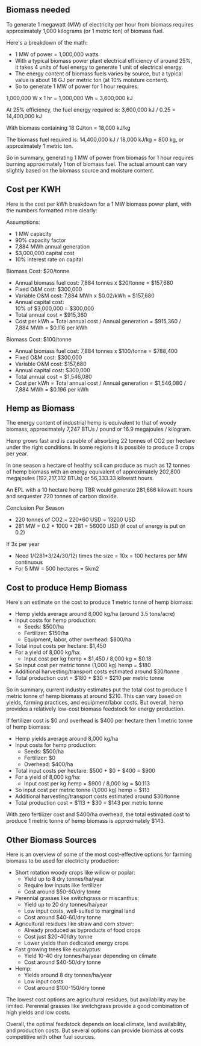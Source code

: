 

## Biomass needed

To generate 1 megawatt (MW) of electricity per hour from biomass requires approximately 1,000 kilograms (or 1 metric ton) of biomass fuel.

Here's a breakdown of the math:



* 1 MW of power = 1,000,000 watts
* With a typical biomass power plant electrical efficiency of around 25%, it takes 4 units of fuel energy to generate 1 unit of electrical energy.
* The energy content of biomass fuels varies by source, but a typical value is about 18 GJ per metric ton (at 10% moisture content).
* So to generate 1 MW of power for 1 hour requires:

1,000,000 W x 1 hr = 1,000,000 Wh = 3,600,000 kJ

At 25% efficiency, the fuel energy required is: 3,600,000 kJ / 0.25 = 14,400,000 kJ

With biomass containing 18 GJ/ton = 18,000 kJ/kg

The biomass fuel required is: 14,400,000 kJ / 18,000 kJ/kg = 800 kg, or approximately 1 metric ton.

So in summary, generating 1 MW of power from biomass for 1 hour requires burning approximately 1 ton of biomass fuel. The actual amount can vary slightly based on the biomass source and moisture content.


## Cost per KWH

Here is the cost per kWh breakdown for a 1 MW biomass power plant, with the numbers formatted more clearly:

Assumptions:



* 1 MW capacity
* 90% capacity factor
* 7,884 MWh annual generation
* $3,000,000 capital cost
* 10% interest rate on capital

Biomass Cost: $20/tonne



* Annual biomass fuel cost: 7,884 tonnes x $20/tonne = $157,680
* Fixed O&M cost: $300,000
* Variable O&M cost: 7,884 MWh x $0.02/kWh = $157,680
* Annual capital cost: \
10% of $3,000,000 = $300,000
* Total annual cost = $915,360
* Cost per kWh = Total annual cost / Annual generation = $915,360 / 7,884 MWh = $0.116 per kWh

Biomass Cost: $100/tonne



* Annual biomass fuel cost: 7,884 tonnes x $100/tonne = $788,400
* Fixed O&M cost: $300,000
* Variable O&M cost: $157,680
* Annual capital cost: $300,000
* Total annual cost = $1,546,080
* Cost per kWh = Total annual cost / Annual generation = $1,546,080 / 7,884 MWh = $0.196 per kWh


## Hemp as Biomass

The energy content of industrial hemp is equivalent to that of woody biomass, approximately 7,247 BTUs / pound or 16.9 megajoules / kilogram.  

Hemp grows fast and is capable of absorbing 22 tonnes of CO2 per hectare under the right conditions. In some regions it is possible to produce 3 crops per year. 

 In one season a hectare of healthy soil can produce as much as 12 tonnes of hemp biomass with an energy equivalent of approximately 202,800 megajoules (192,217,312 BTUs) or 56,333.33 kilowatt hours.  

An EPL with a 10 hectare hemp TBR would generate 281,666 kilowatt hours and sequester 220 tonnes of carbon dioxide.

Conclusion Per Season



* 220 tonnes of CO2 = 220*60 USD = 13200 USD
* 281 MW = 0.2 * 1000 * 281 = 56000 USD (if cost of energy is put on 0.2)

If 3x per year



* Need 1/(281*3/24/30/12) times the size = 10x = 100 hectares per MW continuous
* For 5 MW = 500 hectares = 5km2 


## Cost to produce Hemp Biomass

Here's an estimate on the cost to produce 1 metric tonne of hemp biomass:



* Hemp yields average around 8,000 kg/ha (around 3.5 tons/acre)
* Input costs for hemp production:
    * Seeds: $500/ha
    * Fertilizer: $150/ha
    * Equipment, labor, other overhead: $800/ha
* Total input costs per hectare: $1,450
* For a yield of 8,000 kg/ha:
    * Input cost per kg hemp = $1,450 / 8,000 kg = $0.18
* So input cost per metric tonne (1,000 kg) hemp = $180
* Additional harvesting/transport costs estimated around $30/tonne
* Total production cost = $180 + $30 = $210 per metric tonne

So in summary, current industry estimates put the total cost to produce 1 metric tonne of hemp biomass at around $210. This can vary based on yields, farming practices, and equipment/labor costs. But overall, hemp provides a relatively low-cost biomass feedstock for energy production.

If fertilizer cost is $0 and overhead is $400 per hectare then 1 metric tonne of hemp biomass:



* Hemp yields average around 8,000 kg/ha
* Input costs for hemp production:
    * Seeds: $500/ha
    * Fertilizer: $0
    * Overhead: $400/ha
* Total input costs per hectare: $500 + $0 + $400 = $900
* For a yield of 8,000 kg/ha:
    * Input cost per kg hemp = $900 / 8,000 kg = $0.113
* So input cost per metric tonne (1,000 kg) hemp = $113
* Additional harvesting/transport costs estimated around $30/tonne
* Total production cost = $113 + $30 = $143 per metric tonne

With zero fertilizer cost and $400/ha overhead, the total estimated cost to produce 1 metric tonne of hemp biomass is approximately $143.


## Other Biomass Sources

Here is an overview of some of the most cost-effective options for farming biomass to be used for electricity production:



* Short rotation woody crops like willow or poplar:
    * Yield up to 8 dry tonnes/ha/year
    * Require low inputs like fertilizer
    * Cost around $50-60/dry tonne
* Perennial grasses like switchgrass or miscanthus:
    * Yield up to 20 dry tonnes/ha/year
    * Low input costs, well-suited to marginal land
    * Cost around $40-60/dry tonne
* Agricultural residues like straw and corn stover:
    * Already produced as byproducts of food crops
    * Cost just $20-40/dry tonne
    * Lower yields than dedicated energy crops
* Fast growing trees like eucalyptus:
    * Yield 10-40 dry tonnes/ha/year depending on climate
    * Cost around $40-50/dry tonne
* Hemp:
    * Yields around 8 dry tonnes/ha/year
    * Low input costs
    * Cost around $100-150/dry tonne

The lowest cost options are agricultural residues, but availability may be limited. Perennial grasses like switchgrass provide a good combination of high yields and low costs.

Overall, the optimal feedstock depends on local climate, land availability, and production costs. But several options can provide biomass at costs competitive with other fuel sources.